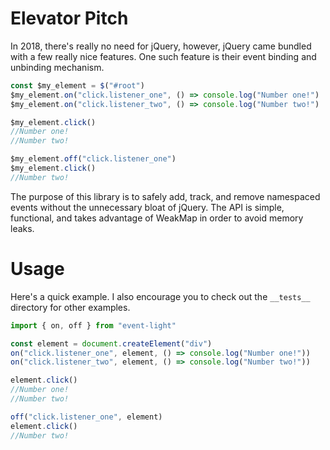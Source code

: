 # Elevator Pitch

In 2018, there's really no need for jQuery, however, jQuery came bundled with a few really nice features. One such feature is their event binding and unbinding mechanism.

```javascript
const $my_element = $("#root")
$my_element.on("click.listener_one", () => console.log("Number one!")
$my_element.on("click.listener_two", () => console.log("Number two!")

$my_element.click()
//Number one!
//Number two!

$my_element.off("click.listener_one")
$my_element.click()
//Number two!
```

The purpose of this library is to safely add, track, and remove namespaced events without the unnecessary bloat of jQuery. The API is simple, functional, and takes advantage of WeakMap in order to avoid memory leaks.

# Usage

Here's a quick example. I also encourage you to check out the `__tests__` directory for other examples.

```javascript
import { on, off } from "event-light"

const element = document.createElement("div")
on("click.listener_one", element, () => console.log("Number one!"))
on("click.listener_two", element, () => console.log("Number two!"))

element.click()
//Number one!
//Number two!

off("click.listener_one", element)
element.click()
//Number two!
```

